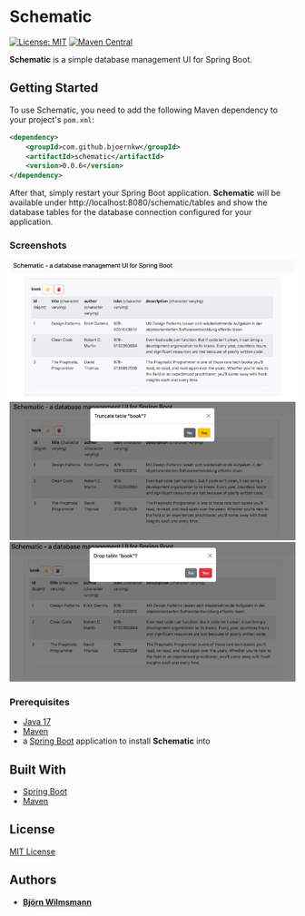 # Schematic

[![License: MIT](https://img.shields.io/badge/License-MIT-yellow.svg)](https://opensource.org/licenses/MIT)
[![Maven Central](https://maven-badges.herokuapp.com/maven-central/com.bjoernkw/schematic/badge.svg)](https://maven-badges.herokuapp.com/maven-central/com.bjoernkw/schematic)

**Schematic** is a simple database management UI for Spring Boot.

## Getting Started

To use Schematic, you need to add the following Maven dependency to your project's `pom.xml`:

```xml
<dependency>
    <groupId>com.github.bjoernkw</groupId>
    <artifactId>schematic</artifactId>
    <version>0.0.6</version>
</dependency>
```

After that, simply restart your Spring Boot application. **Schematic** will be available under http://localhost:8080/schematic/tables
and show the database tables for the database connection configured for your application.

### Screenshots

![Schematic-screenshot-1.png](documentation/static-resources/Schematic-screenshot-1.png)
![Schematic-screenshot-2.png](documentation/static-resources/Schematic-screenshot-2.png)
![Schematic-screenshot-3.png](documentation/static-resources/Schematic-screenshot-3.png)

### Prerequisites

* [Java 17](https://openjdk.org/projects/jdk/17/)
* [Maven](https://maven.apache.org/)
* a [Spring Boot](https://spring.io/projects/spring-boot/) application to install **Schematic** into

## Built With

* [Spring Boot](https://spring.io/projects/spring-boot/)
* [Maven](https://maven.apache.org/)

## License

[MIT License](https://opensource.org/licenses/MIT)

## Authors

* **[Björn Wilmsmann](https://bjoernkw.com)**
